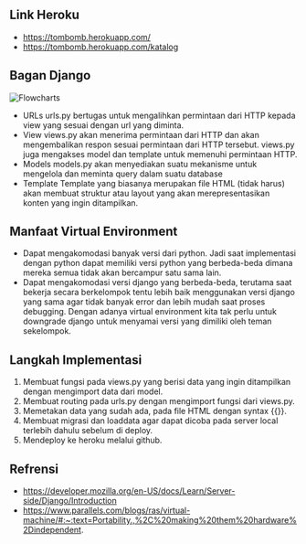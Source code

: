 ## Link Heroku
- https://tombomb.herokuapp.com/
- https://tombomb.herokuapp.com/katalog

## Bagan Django
![Flowcharts](https://user-images.githubusercontent.com/112454640/190055568-c12a6e4e-5eef-4262-97fe-f596811c2d84.svg)
- URLs
urls.py bertugas untuk mengalihkan permintaan dari HTTP kepada view yang sesuai dengan url yang diminta.
- View
views.py akan menerima permintaan dari HTTP dan akan mengembalikan respon sesuai permintaan dari HTTP tersebut. views.py juga mengakses model dan template untuk memenuhi permintaan HTTP.
- Models
models.py akan menyediakan suatu mekanisme untuk mengelola dan meminta query dalam suatu database
- Template
Template yang biasanya merupakan file HTML (tidak harus) akan membuat struktur atau layout yang akan merepresentasikan konten yang ingin ditampilkan.

## Manfaat Virtual Environment
- Dapat mengakomodasi banyak versi dari python. Jadi saat implementasi dengan python dapat memiliki versi python yang berbeda-beda dimana mereka semua tidak akan bercampur satu sama lain.
- Dapat mengakomodasi versi django yang berbeda-beda, terutama saat bekerja secara berkelompok tentu lebih baik menggunakan versi django yang sama agar tidak banyak error dan lebih mudah saat proses debugging. Dengan adanya virtual environment kita tak perlu untuk downgrade django untuk menyamai versi yang dimiliki oleh teman sekelompok.

## Langkah Implementasi
1. Membuat fungsi pada views.py yang berisi data yang ingin ditampilkan dengan mengimport data dari model.
2. Membuat routing pada urls.py dengan mengimport fungsi dari views.py.
3. Memetakan data yang sudah ada, pada file HTML dengan syntax {{}}.
4. Membuat migrasi dan loaddata agar dapat dicoba pada server local terlebih dahulu sebelum di deploy.
5. Mendeploy ke heroku melalui github.

## Refrensi
- https://developer.mozilla.org/en-US/docs/Learn/Server-side/Django/Introduction
- https://www.parallels.com/blogs/ras/virtual-machine/#:~:text=Portability.,%2C%20making%20them%20hardware%2Dindependent.